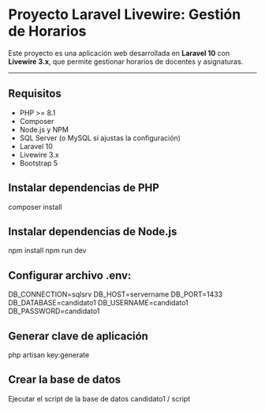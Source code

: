 # Proyecto Laravel Livewire: Gestión de Horarios

Este proyecto es una aplicación web desarrollada en **Laravel 10** con **Livewire 3.x**, que permite gestionar horarios de docentes y asignaturas.

---

## Requisitos

-   PHP >= 8.1
-   Composer
-   Node.js y NPM
-   SQL Server (o MySQL si ajustas la configuración)
-   Laravel 10
-   Livewire 3.x
-   Bootstrap 5

## Instalar dependencias de PHP

composer install

## Instalar dependencias de Node.js

npm install
npm run dev

## Configurar archivo .env:

DB_CONNECTION=sqlsrv
DB_HOST=servername
DB_PORT=1433
DB_DATABASE=candidato1
DB_USERNAME=candidato1
DB_PASSWORD=candidato1

## Generar clave de aplicación

php artisan key:generate

## Crear la base de datos

Ejecutar el script de la base de datos
candidato1 / script
